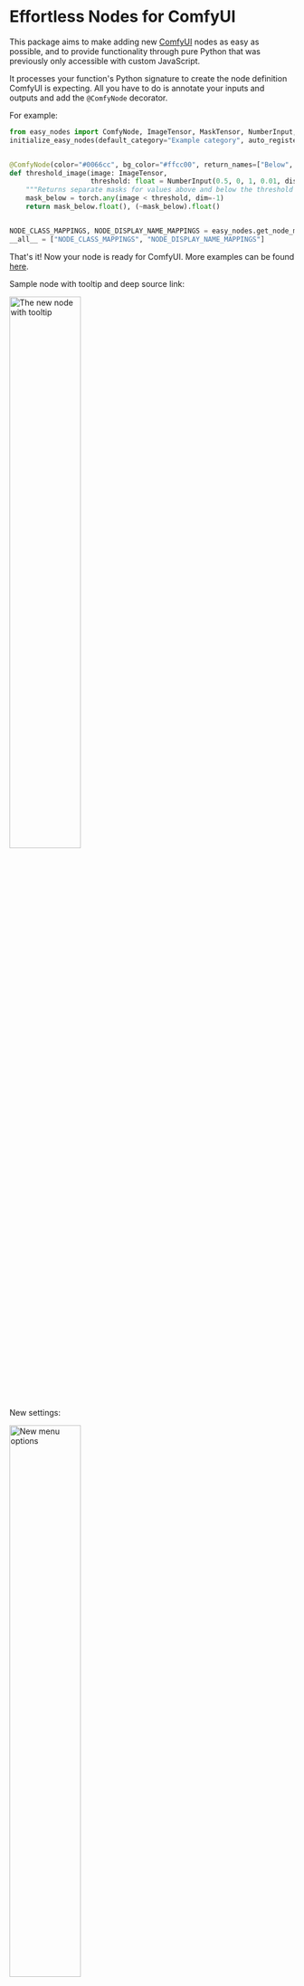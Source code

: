 # Effortless Nodes for ComfyUI

This package aims to make adding new [ComfyUI](https://github.com/comfyanonymous/ComfyUI) nodes as easy as possible, and to provide functionality through pure Python that was previously only accessible with custom JavaScript.

It processes your function's Python signature to create the node definition ComfyUI is expecting. All you have to do is annotate your inputs and outputs and add the `@ComfyNode` decorator.

For example:
```python
from easy_nodes import ComfyNode, ImageTensor, MaskTensor, NumberInput, initialize_easy_nodes
initialize_easy_nodes(default_category="Example category", auto_register=False)


@ComfyNode(color="#0066cc", bg_color="#ffcc00", return_names=["Below", "Above"])
def threshold_image(image: ImageTensor,
                    threshold: float = NumberInput(0.5, 0, 1, 0.01, display="slider")) -> tuple[MaskTensor, MaskTensor]:
    """Returns separate masks for values above and below the threshold value."""
    mask_below = torch.any(image < threshold, dim=-1)
    return mask_below.float(), (~mask_below).float()


NODE_CLASS_MAPPINGS, NODE_DISPLAY_NAME_MAPPINGS = easy_nodes.get_node_mappings()
__all__ = ["NODE_CLASS_MAPPINGS", "NODE_DISPLAY_NAME_MAPPINGS"]
```

That's it! Now your node is ready for ComfyUI. More examples can be found [here](example/example_nodes.py).

Sample node with tooltip and deep source link:

<img src="assets/threshold_example.png" alt="The new node with tooltip" width="50%">

New settings:

<img src="assets/menu_options.png" alt="New menu options" width="50%">


Note that ImageTensor/MaskTensor are just syntactic sugar for semantically differentiating the annotations (allowing ComfyUI to know what plugs into what); your function will still get passed genunine torch.Tensor objects.

For more control, you can call [easy_nodes.initialize_easy_nodes(...)](https://github.com/andrewharp/ComfyUI-EasyNodes?tab=readme-ov-file#initialization-options) before creating nodes and and turn on some advanced settings that will apply to all nodes you create.

## New in 1.1:

- Custom verifiers for types on input and output for your nodes. For example, it will automatically verify that images always have 1, 3 or 4 channels (B&W, RGB and RGBA). Set `verify_level` when calling initialize_easy_nodes to either CheckSeverityMode OFF, WARN, or FATAL (default is WARN). You can write your own verifiers. See [comfy_types.py](easy_nodes/comfy_types.py) for examples of types with verifiers.
- Expanded ComfyUI type support. See [comfy_types.py](easy_nodes/comfy_types.py) for the full list of registered types.
- Added warnings if relying on node auto-registration without explicitly asking for it (while also supporting get_node_mappings() at the same time). This is because the default for auto_register will change to False in a future release, in order to make ComfyUI-EasyNodes more easily findable by indexers like ComfyUI-Manager (which expects your nodes to be found in your `__init__.py`). You can enable auto-registration explicitly with `easy_nodes.initialize_easy_nodes(auto_register=True)`.

## New in 1.0:

- Renamed to ComfyUI-EasyNodes from ComfyUI-Annotations to better reflect the package's goal (rather than the means)
  - Package is now `easy_nodes` rather than `comfy_annotations`
- Now on pip/PyPI! ```pip install ComfyUI-EasyNodes```
- Set node foreground and background color via Python argument, no JS required: `@ComfyNode(color="FF0000", bg_color="00FF00")`
- Add previews to nodes without JavaScript. Just drop either of these in the body of your node's function:
  - `easy_nodes.show_text("hello world")`
  - `easy_nodes.show_image(image)`
- Automatically create nodes from existing Python classes. The dynamic node will automatically add a widget for every field.
- Info tooltip on nodes auto-generated from your function's docstring
- New optional settings features:
  - Make images persist across browser refreshes via a settings option (provided they're still on the server)
  - Automatic module reloading: if you turn on the setting, immediately see the changes to code on the next run.
  - LLM-based debugging: optionally have ChatGPT take a crack at fixing your code
  - Deep links to source code if you set a base source path (e.g. to github or your IDE)
- Bug fixes

## Features

- **@ComfyNode Decorator**: Simplifies the declaration of custom nodes with automagic node declaration based on Python type annotations. Existing Python functions can be converted to ComfyUI nodes with a simple "@ComfyNode()"
- **Built-in text and image previews**: Just call `easy_nodes.add_preview_text()` and `easy_nodes.add_preview_image()` in the body of your function and EasyNodes will automatically display it, no JavaScript hacking required.
- **Set node color easily**: No messing with JavaScript, just tell the decorator what color you want the node to be.
- **Type Support**: Includes several custom types (`ImageTensor`, `MaskTensor`, `NumberInput`, `Choice`, etc.) to support ComfyUI's connection semantics and UI functionality. Register additional types with `register_type`.
- **Automatic list and tuple handling**: Simply annotate the type as e.g. ```list[torch.Tensor]``` and your function will automatically make sure you get passed a list. It will also auto-tuple your return value for you internally (or leave it alone if you just want to copy your existing code).
- **Init-time checking**: Less scratching your head when your node doesn't fire off properly later. For example, if you copy-paste a node definition and forget to rename it, @ComfyNode will alert you immediately about duplicate nodes rather than simply overwriting the earlier definition.
- **Supports most ComfyUI node definition features**: validate_input, is_output_node, etc can be specified as parameters to the ComfyNode decorator.
- **Convert existing data classes to ComfyUI nodes**: pass `create_field_setter_node` a type, and it will automatically create a new node type with widgets to set all the fields.
- **LLM-based debugging**: Optional debugging and auto-fixing of exceptions during node execution. Will automatically create a prompt with the relevent context and send it to ChatGPT, create a patch and fix your code.


## Installation

To use this module in your ComfyUI project, follow these steps:

1. **Install the Module**: Run the following command to install the ComfyUI-EasyNodes module:

    ```bash
    pip install ComfyUI-EasyNodes
    ```
    or, if you want to have an editable version:
    ```bash
    git clone https://github.com/andrewharp/ComfyUI-EasyNodes
    pip install -e ComfyUI-EasyNodes
    ```
    Note that this is not a typical ComfyUI nodepack, so does not itself live under custom_nodes.
    
    However, after installing you can copy the example node directory into custom_nodes to test them out:
    ```bash
    git clone --depth=1 https://github.com/andrewharp/ComfyUI-EasyNodes.git /tmp/easynodes
    mv /tmp/easynodes/example $COMFYUI_DIR/custom_nodes/easynodes
    ```

3. **Integrate into Your Project**:
    In `__init__.py`:

    ```python
    import easy_nodes
    easy_nodes.initialize_easy_nodes(default_category=my_category, auto_register=False)

    # This must come after calling initialize_easy_nodes.
    import your_node_module  # noqa: E402

    NODE_CLASS_MAPPINGS, NODE_DISPLAY_NAME_MAPPINGS = easy_nodes.get_node_mappings()

    # Export so that ComfyUI can pick them up.
    __all__ = ['NODE_CLASS_MAPPINGS', 'NODE_DISPLAY_NAME_MAPPINGS']
    ```

    You can also initialize with auto_register=True, in which can you won't have to do anything else after the import. However, this may be problematic for having your nodes indexed so will default to False in a future update (currently not setting it explicitly will auto-register and complain).


## Initialization options

The options passed to `easy_nodes.initialize_easy_nodes` will apply to all nodes registered until the next time `easy_nodes.initialize_easy_nodes` is called.

The settings mostly control defaults and some optional features that I find nice to have, but which may not work for everybody, so some are turned off by default.

- `default_category`: The default category for nodes. Defaults to "EasyNodes".
- `auto_register`: Whether to automatically register nodes with ComfyUI (so you don't have to export). Previously defaulted to True; now defaults to half-true (will auto-register, allow you to export, and print a warning). In a future release will default to False.
- `docstring_mode`: The mode for generating node descriptions that show up in tooltips. Defaults to AutoDescriptionMode.FULL.
- `verify_tensors`: Whether to verify tensors for shape and data type according to ComfyUI type (MASK, IMAGE, etc). Runs on inputs and outputs. Defaults to False, as I've made some assumptions about shapes that may not be universal.
- `auto_move_tensors`: Whether to automatically move torch Tensors to the GPU before your function gets called, and then to the CPU on output. Defaults to False.


## Using the decorator

1. **Annotate Functions with @ComfyNode**: Decorate your processing functions with `@ComfyNode`. The decorator accepts the following parameters:
   - `category`: Specifies the category under which the node will be listed in ComfyUI. Default is `"ComfyNode"`.
   - `display_name`: Optionally specifies a human-readable name for the node as it will appear in ComfyUI. If not provided, a name is generated based on the function name.
   - `workflow_name`: The internal unique identifier for this node type. If not provided, a name is generated based on the function name.
   - `description`: An optional description for the node. If not provided the function's docstring, if any, will be used according to `easy_nodes.docstring_mode`.
   - `is_output_node`: Maps to ComfyUI's IS_OUTPUT_NODE.
   - `return_types`: Maps to ComfyUI's RETURN_TYPES. Use if the return type of the function itself is dynamic.
   - `return_names`: Maps to ComfyUI's RETURN_NAMES.
   - `validate_inputs`: Maps to ComfyUI's VALIDATE_INPUTS.
   - `is_changed`: Maps to ComfyUI's IS_CHANGED.
   - `always_run`: Makes the node always run by generating a random IS_CHANGED.
   - `debug`: A boolean that makes this node print out extra information during its lifecycle.
   - `color`: Changes the node's color.
   - `bg_color`: Changes the node's color. If color is set and not bg_color, bg_color will just be a slightly darker color.

    Example:
    ```python
    from easy_nodes import ComfyNode, ImageTensor, NumberInput

    @ComfyNode(category="Image Processing",
               display_name="Enhance Image",
               is_output_node=True,
               debug=True,
               color="#FF00FF")
    def enhance_image(image: ImageTensor, factor: NumberInput(0.5, 0, 1, 0.1)) -> ImageTensor:
        output_image = enhance_my_image(image, factor)
        easy_nodes.show_image(output_image)  # Will show the image on the node, so you don't need a separate PreviewImage node.
        return output_image
    ```

2. **Annotate your function inputs and outputs**: Fully annotate function parameters and return types, using `list` to wrap types as appropriate. `tuple[output1, output2]` should be used if you have multiple outputs, otherwise you can just return the naked type (in the example below, that would be `list[int]`). This information is used to generate the fields of the internal class definition `@ComfyNode` sends to ComfyUI. If you don't annotate the inputs, the input will be treated as a wildcard. If you don't annotate the output, you won't see anything at all in ComfyUI.

    Example:
    ```python
    @ComfyNode("Utilities")
    def add_value(img_list: list[ImageTensor], val: int) -> list[int]:
        return [img + val for img in img_list]
    ```

### Registering new types:

Say you want a new type of special Tensor that ComfyUI will treat differently from Images. Say, a rotation matrix. Just create a placeholder class for it and use that in your annotations -- it's just for semantics; internally your functions will get whatever type of class they're handed.

```python
class RotationMatrix(torch.Tensor):
    def __init__(self):
        raise TypeError("!") # Will never be instantiated

easy_nodes.register_type(RotationMatrix, "ROTATION_MATRIX")

@ComfyNode()
def rotate_matrix_more(rot1: RotationMatrix, rot2: RotationMatrix) -> RotationMatrix:
    return rot1 * rot2
```

Making the class extend a torch.Tensor is not necessary, but it will give you nice type hints in IDEs.

### Creating dynamic nodes from classes

You can also automatically create nodes that will expose the fields of a class as widgets (as long as it has a default constructor). Say you have a complex options class from a third-party library you want to pass to a node.

```python
from some_library import ComplexOptions

easy_nodes.register_type(ComplexOptions)

easy_nodes.create_field_setter_node(ComplexOptions)
```

Now you should be should find a node named ComplexOptions that will have all the basic field types (str, int, float, bool) exposed as widgets.

## Automatic LLM Debugging

To enable the experimental LLM-based debugging, set your OPENAI_API_KEY prior to starting ComfyUI.

e.g.:
```bash
export OPENAI_API_KEY=sk-P#$@%J345jsd...
python main.py
```

Then open settings and turn the LLM debugging option to either "On" or "AutoFix".

Behavior:
  * "On": any exception in execution by an EasyNodes node (not regular nodes) will cause EasyNodes to collect all the relevent data and package it into a prompt for ChatGPT, which is instructed to reply with a fixed version of your function function from which a patch is created. That patch is displayed in the console and also saved to disk for evaluation.
  * "AutoFix": All of the above, and EasyNodes will also apply the patch and attempt to run the prompt again. This will repeat up to the configurable retry limit.

This feature is very experimental, and any contributions for things like improving the prompt flow and suporting other LLMs are welcome! You can find the implementation in [easy_nodes/llm_debugging.py](easy_nodes/llm_debugging.py).

## Contributing

Contributions are welcome! Please submit pull requests or open issues for any bugs, features, or improvements.
